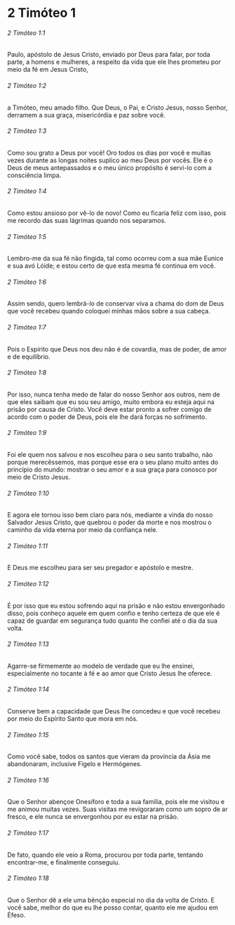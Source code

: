 # 2 Timóteo 1

###### 2 Timóteo 1:1

Paulo, apóstolo de Jesus Cristo, enviado por Deus para falar, por toda parte, a homens e mulheres, a respeito da vida que ele lhes prometeu por meio da fé em Jesus Cristo,

###### 2 Timóteo 1:2

a Timóteo, meu amado filho. Que Deus, o Pai, e Cristo Jesus, nosso Senhor, derramem a sua graça, misericórdia e paz sobre você.

###### 2 Timóteo 1:3

Como sou grato a Deus por você! Oro todos os dias por você e muitas vezes durante as longas noites suplico ao meu Deus por vocês. Ele é o Deus de meus antepassados e o meu único propósito é servi-lo com a consciência limpa.

###### 2 Timóteo 1:4

Como estou ansioso por vê-lo de novo! Como eu ficaria feliz com isso, pois me recordo das suas lágrimas quando nos separamos.

###### 2 Timóteo 1:5

Lembro-me da sua fé não fingida, tal como ocorreu com a sua mãe Eunice e sua avó Lóide; e estou certo de que esta mesma fé continua em você.

###### 2 Timóteo 1:6

Assim sendo, quero lembrá-lo de conservar viva a chama do dom de Deus que você recebeu quando coloquei minhas mãos sobre a sua cabeça.

###### 2 Timóteo 1:7

Pois o Espírito que Deus nos deu não é de covardia, mas de poder, de amor e de equilíbrio.

###### 2 Timóteo 1:8

Por isso, nunca tenha medo de falar do nosso Senhor aos outros, nem de que eles saibam que eu sou seu amigo, muito embora eu esteja aqui na prisão por causa de Cristo. Você deve estar pronto a sofrer comigo de acordo com o poder de Deus, pois ele lhe dará forças no sofrimento.

###### 2 Timóteo 1:9

Foi ele quem nos salvou e nos escolheu para o seu santo trabalho, não porque merecêssemos, mas porque esse era o seu plano muito antes do princípio do mundo: mostrar o seu amor e a sua graça para conosco por meio de Cristo Jesus.

###### 2 Timóteo 1:10

E agora ele tornou isso bem claro para nós, mediante a vinda do nosso Salvador Jesus Cristo, que quebrou o poder da morte e nos mostrou o caminho da vida eterna por meio da confiança nele.

###### 2 Timóteo 1:11

E Deus me escolheu para ser seu pregador e apóstolo e mestre.

###### 2 Timóteo 1:12

É por isso que eu estou sofrendo aqui na prisão e não estou envergonhado disso, pois conheço aquele em quem confio e tenho certeza de que ele é capaz de guardar em segurança tudo quanto lhe confiei até o dia da sua volta.

###### 2 Timóteo 1:13

Agarre-se firmemente ao modelo de verdade que eu lhe ensinei, especialmente no tocante à fé e ao amor que Cristo Jesus lhe oferece.

###### 2 Timóteo 1:14

Conserve bem a capacidade que Deus lhe concedeu e que você recebeu por meio do Espírito Santo que mora em nós.

###### 2 Timóteo 1:15

Como você sabe, todos os santos que vieram da província da Ásia me abandonaram, inclusive Fígelo e Hermógenes.

###### 2 Timóteo 1:16

Que o Senhor abençoe Onesíforo e toda a sua família, pois ele me visitou e me animou muitas vezes. Suas visitas me revigoraram como um sopro de ar fresco, e ele nunca se envergonhou por eu estar na prisão.

###### 2 Timóteo 1:17

De fato, quando ele veio a Roma, procurou por toda parte, tentando encontrar-me, e finalmente conseguiu.

###### 2 Timóteo 1:18

Que o Senhor dê a ele uma bênção especial no dia da volta de Cristo. E você sabe, melhor do que eu lhe posso contar, quanto ele me ajudou em Éfeso.

